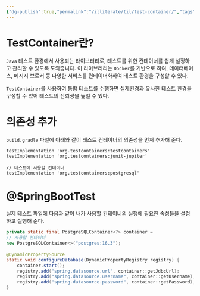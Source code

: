 ```yaml
---
{"dg-publish":true,"permalink":"/illiterate/til/test-container/","tags":["test","testcontainer"],"noteIcon":"","created":"2025-02-26T23:12:00","updated":"2025-02-26T23:12:46+09:00"}
---
```


# TestContainer란?

`Java` 테스트 환경에서 사용되는 라이브러리로, 테스트를 위한 컨테이너를 쉽게 설정하고 관리할 수 있도록 도와줍니다. 이 라이브러리는 `Docker`를 기반으로 하여, 데이터베이스, 메시지 브로커 등 다양한 서비스를 컨테이너화하여 테스트 환경을 구성할 수 있다.

`TestContainer`를 사용하여 통합 테스트를 수행하면 실제환경과 유사한 테스트 환경을 구성할 수 있어 테스트의 신뢰성을 높일 수 있다.

# 의존성 추가

`build.gradle` 파일에 아래와 같이 테스트 컨테이너의 의존성을 먼저 추가해 준다.

```
testImplementation 'org.testcontainers:testcontainers'  
testImplementation 'org.testcontainers:junit-jupiter'

// 테스트에 사용할 컨테이너
testImplementation 'org.testcontainers:postgresql'
```

# @SpringBootTest

실제 테스트 파일에 다음과 같이 내가 사용할 컨테이너의 실행에 필요한 속성들을 설정하고 실행해 준다.

```java
private static final PostgreSQLContainer<?> container = 
// 사용할 컨테이너
new PostgreSQLContainer<>("postgres:16.3");  
  
@DynamicPropertySource  
static void configureDatabase(DynamicPropertyRegistry registry) {  
    container.start();  
    registry.add("spring.datasource.url", container::getJdbcUrl);  
    registry.add("spring.datasource.username", container::getUsername);  
    registry.add("spring.datasource.password", container::getPassword);  
}
```